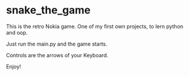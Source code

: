 # snake_the_game

This is the retro Nokia game.
One of my first own projects, to lern python and oop.

Just run the main.py and the game starts.

Controls are the arrows of your Keyboard.

Enjoy!
